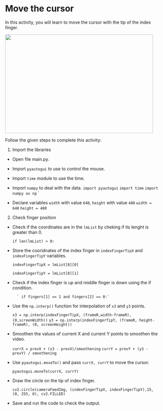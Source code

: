 Move the cursor
================


In this activity, you will learn to move the cursor with the tip of the index finger.




<img src= "https://s3.amazonaws.com/media-p.slid.es/uploads/2071954/images/10502659/Slide_8.gif" width = "480" height = "320">




Follow the given steps to complete this activity:
1. Import the libraries


* Open file main.py.


* Import `pyautogui` to use to control the mouse.
* Import `time` module to use the time.
* Import `numpy` to deal with the data.
    `import pyautogui`
    `import time`
    `import numpy as np`
`
       
* Declare variables `width` with value `640`, `height` with value `480`
    `width = 640`
    `height = 480`
   


 2. Check finger position

*  Check if the coordinates are in the `lmList` by cheking if its lenght is greater than 0.

    `if len(lmList) > 0:`

*  Store the cooridnates of the index finger in `indexFingerTipX` and `indexFingerTipY` variables.

    `indexFingerTipX = lmList[8][0]`

    `indexFingerTipY = lmList[8][1]`

* Check if the index finger is up and middle finger is down using the if condition.
     
        ` if fingers[1] == 1 and fingers[2] == 0:`
                     


* Use the `np.interp()` function for interpolation of `x3` and `y3` points.


    `x3 = np.interp(indexFingerTipX, (frameR,width-frameR), (0,screenWidth))`
    `y3 = np.interp(indexFingerTipY, (frameR, height-frameR), (0, screenHeight))`


* Smoothen the values of current X and current Y points to smoothen the video.  


  `currX = prevX + (x3 - prevX)/smoothening`
  `currY = prevY + (y3 - prevY) / smoothening`
   
* Use `pyautogui.moveTo()` and pass `currX, currY` to move the cursor.


    `pyautogui.moveTo(currX, currY)`
   
* Draw the circle on the tip of index finger.

    `cv2.circle(cameraFeedImg, (indexFingerTipX, indexFingerTipY),15, (0, 255, 0), cv2.FILLED)`

* Save and run the code to check the output.




